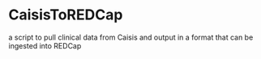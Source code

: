 # CaisisToREDCap
a script to pull clinical data from Caisis and output in a format that can be ingested into REDCap
